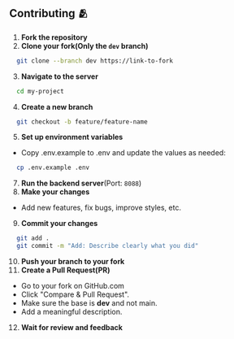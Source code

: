 ## Contributing 🫂

1. **Fork the repository**
2. **Clone your fork(Only the `dev` branch)**

```bash
  git clone --branch dev https://link-to-fork
```

3. **Navigate to the server**

```bash
  cd my-project
```

4. **Create a new branch**

```bash
  git checkout -b feature/feature-name
```

5. **Set up environment variables**

- Copy .env.example to .env and update the values as needed:

```bash
  cp .env.example .env
```

7. **Run the backend server**(Port: `8088`)
8. **Make your changes**

- Add new features, fix bugs, improve styles, etc.

9. **Commit your changes**

```bash
  git add .
  git commit -m "Add: Describe clearly what you did"
```

10. **Push your branch to your fork**
11. **Create a Pull Request(PR)**

- Go to your fork on GitHub.com
- Click "Compare & Pull Request".
- Make sure the base is **dev** and not main.
- Add a meaningful description.

12. **Wait for review and feedback**
